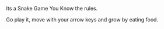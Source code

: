 Its a Snake Game You Know the rules.

Go play it, move with your arrow keys and grow by eating food.
